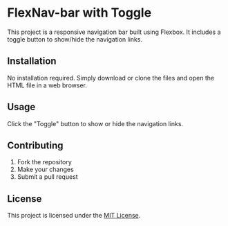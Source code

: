 # FlexNav-bar with Toggle

This project is a responsive navigation bar built using Flexbox. It includes a toggle button to show/hide the navigation links.

## Installation

No installation required. Simply download or clone the files and open the HTML file in a web browser.

## Usage

Click the "Toggle" button to show or hide the navigation links.

## Contributing

1. Fork the repository
2. Make your changes
3. Submit a pull request

## License

This project is licensed under the [MIT License](LICENSE).
